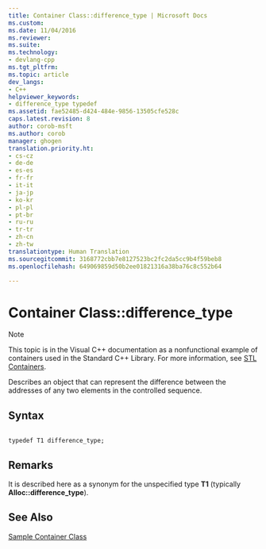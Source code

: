 ```yaml
---
title: Container Class::difference_type | Microsoft Docs
ms.custom: 
ms.date: 11/04/2016
ms.reviewer: 
ms.suite: 
ms.technology:
- devlang-cpp
ms.tgt_pltfrm: 
ms.topic: article
dev_langs:
- C++
helpviewer_keywords:
- difference_type typedef
ms.assetid: fae52485-d424-484e-9856-13505cfe528c
caps.latest.revision: 8
author: corob-msft
ms.author: corob
manager: ghogen
translation.priority.ht:
- cs-cz
- de-de
- es-es
- fr-fr
- it-it
- ja-jp
- ko-kr
- pl-pl
- pt-br
- ru-ru
- tr-tr
- zh-cn
- zh-tw
translationtype: Human Translation
ms.sourcegitcommit: 3168772cbb7e8127523bc2fc2da5cc9b4f59beb8
ms.openlocfilehash: 649069859d50b2ee01821316a38ba76c8c552b64

---
```

# Container Class::difference_type
> [!NOTE]
>  This topic is in the Visual C++ documentation as a nonfunctional example of containers used in the Standard C++ Library. For more information, see [STL Containers](../standard-library/stl-containers.md).  
  
 Describes an object that can represent the difference between the addresses of any two elements in the controlled sequence.  
  
## Syntax  
  
```  
 
typedef T1 difference_type;  
```  
  
## Remarks  
 It is described here as a synonym for the unspecified type **T1** (typically **Alloc::difference_type**).  
  
## See Also  
 [Sample Container Class](../standard-library/sample-container-class.md)



<!--HONumber=Jan17_HO1-->


